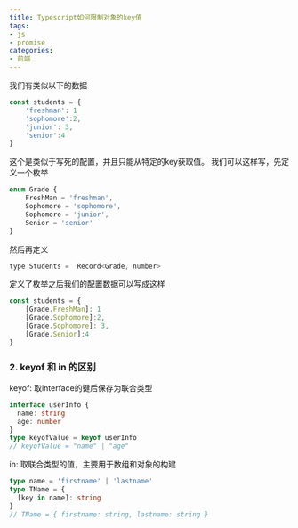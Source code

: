 ```yaml
---
title: Typescript如何限制对象的key值
tags: 
- js
- promise
categories: 
- 前端
---
```


我们有类似以下的数据
```ts
const students = {
    'freshman': 1
    'sophomore':2,
    'junior': 3,
    'senior':4
}
```

这个是类似于写死的配置，并且只能从特定的key获取值。 我们可以这样写，先定义一个枚举

```ts
enum Grade {
    FreshMan = 'freshman',
    Sophomore = 'sophomore',
    Sophomore = 'junior',
    Senior = 'senior'
}
```

然后再定义

```js
type Students =  Record<Grade, number>
```

定义了枚举之后我们的配置数据可以写成这样

```ts
const students = {
    [Grade.FreshMan]: 1
    [Grade.Sophomore]:2,
    [Grade.Sophomore]: 3,
    [Grade.Senior]:4
}
```

### 2. keyof 和 in 的区别

keyof: 取interface的键后保存为联合类型

```typescript
interface userInfo {
  name: string
  age: number
}
type keyofValue = keyof userInfo
// keyofValue = "name" | "age"

```

in: 取联合类型的值，主要用于数组和对象的构建

```typescript
type name = 'firstname' | 'lastname'
type TName = {
  [key in name]: string
}
// TName = { firstname: string, lastname: string }
```
